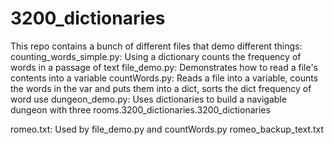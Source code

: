 # 3200_dictionaries
This repo contains a bunch of different files that demo different things:
counting_words_simple.py:  Using a dictionary counts the frequency of words in a passage of text
file_demo.py:  Demonstrates how to read a file's contents into a variable
countWords.py: Reads a file into a variable, counts the words in the var and puts them into a dict, sorts the dict
frequency of word use
dungeon_demo.py: Uses dictionaries to build a navigable dungeon with three rooms.3200_dictionaries.3200_dictionaries

romeo.txt:  Used by file_demo.py and countWords.py
romeo_backup_text.txt